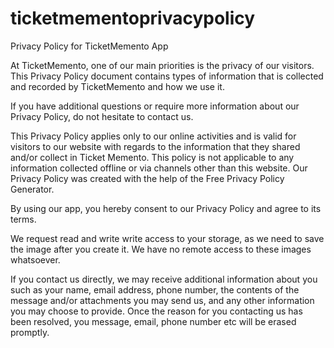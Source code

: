# ticketmementoprivacypolicy

Privacy Policy for TicketMemento App

At TicketMemento, one of our main priorities is the privacy of our visitors. This Privacy Policy document contains types of information that is collected and recorded by TicketMemento and how we use it.

If you have additional questions or require more information about our Privacy Policy, do not hesitate to contact us.

This Privacy Policy applies only to our online activities and is valid for visitors to our website with regards to the information that they shared and/or collect in Ticket Memento. This policy is not applicable to any information collected offline or via channels other than this website. Our Privacy Policy was created with the help of the Free Privacy Policy Generator.

By using our app, you hereby consent to our Privacy Policy and agree to its terms.

We request read and write write access to your storage, as we need to save the image after you create it. We have no remote access to these images whatsoever.

If you contact us directly, we may receive additional information about you such as your name, email address, phone number, the contents of the message and/or attachments you may send us, and any other information you may choose to provide. Once the reason for you contacting us has been resolved, you message, email, phone number etc will be erased promptly.
